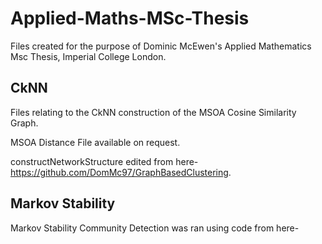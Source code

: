 # Applied-Maths-MSc-Thesis
Files created for the purpose of Dominic McEwen's Applied Mathematics Msc Thesis, Imperial College London.

## CkNN
Files relating to the CkNN construction of the MSOA Cosine Similarity Graph. 

MSOA Distance File available on request.

constructNetworkStructure edited from here-https://github.com/DomMc97/GraphBasedClustering.

## Markov Stability
Markov Stability Community Detection was ran using code from here-
